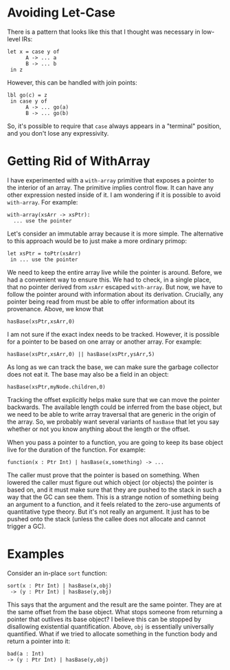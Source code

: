 # Avoiding Let-Case

There is a pattern that looks like this that I thought was necessary in
low-level IRs:

    let x = case y of
          A -> ... a
          B -> ... b
     in z

However, this can be handled with join points:

    lbl go(c) = z
     in case y of
          A -> ... go(a)
          B -> ... go(b)

So, it's possible to require that `case` always appears in a "terminal"
position, and you don't lose any expressivity.

# Getting Rid of WithArray

I have experimented with a `with-array` primitive that exposes a pointer
to the interior of an array. The primitive implies control flow. It can
have any other expression nested inside of it. I am wondering if it is
possible to avoid `with-array`. For example:

    with-array(xsArr -> xsPtr):
      ... use the pointer

Let's consider an immutable array because it is more simple. The alternative
to this approach would be to just make a more ordinary primop:

    let xsPtr = toPtr(xsArr)
     in ... use the pointer

We need to keep the entire array live while the pointer is around. Before,
we had a convenient way to ensure this. We had to check, in a single place,
that no pointer derived from `xsArr` escaped `with-array`. But now, we have
to follow the pointer around with information about its derivation. Crucially,
any pointer being read from must be able to offer information about its
provenance. Above, we know that

    hasBase(xsPtr,xsArr,0)

I am not sure if the exact index needs to be tracked. However, it is possible
for a pointer to be based on one array or another array. For example:

    hasBase(xsPtr,xsArr,0) || hasBase(xsPtr,ysArr,5)

As long as we can track the base, we can make sure the garbage collector does
not eat it. The base may also be a field in an object:

    hasBase(xsPtr,myNode.children,0)

Tracking the offset explicitly helps make sure that we can move the pointer
backwards. The available length could be inferred from the base object, but
we need to be able to write array traversal that are generic in the origin
of the array. So, we probably want several variants of `hasBase` that let
you say whether or not you know anything about the length or the offset.

When you pass a pointer to a function, you are going to keep its base object
live for the duration of the function. For example:

    function(x : Ptr Int) | hasBase(x,something) -> ...

The caller must prove that the pointer is based on something. When lowered
the caller must figure out which object (or objects) the pointer is based
on, and it must make sure that they are pushed to the stack in such a way
that the GC can see them. This is a strange notion of something being an
argument to a function, and it feels related to the zero-use arguments of
quantitative type theory. But it's not really an argument. It just has to
be pushed onto the stack (unless the callee does not allocate and cannot
trigger a GC).

# Examples

Consider an in-place `sort` function:

    sort(x : Ptr Int) | hasBase(x,obj)
     -> (y : Ptr Int) | hasBase(y,obj)

This says that the argument and the result are the same pointer. They are
at the same offset from the base object. What stops someone from returning
a pointer that outlives its base object? I believe this can be stopped by
disallowing existential quantification. Above, `obj` is essentially universally
quantified. What if we tried to allocate something in the function body and
return a pointer into it:

    bad(a : Int)
    -> (y : Ptr Int) | hasBase(y,obj)


